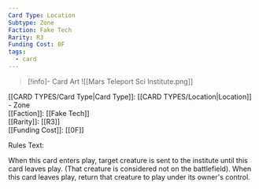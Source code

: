 ```yaml
---
Card Type: Location
Subtype: Zone
Faction: Fake Tech
Rarity: R3
Funding Cost: 0F
tags:
  - card
---
```

> [!info]- Card Art
> ![[Mars Teleport Sci Institute.png]]

[[CARD TYPES/Card Type|Card Type]]: [[CARD TYPES/Location|Location]] - Zone  
[[Faction]]: [[Fake Tech]]  
[[Rarity]]: [[R3]]  
[[Funding Cost]]: [[0F]]  

Rules Text:  

When this card enters play, target creature is sent to the institute until this card leaves play. (That creature is considered not on the battlefield).
When this card leaves play, return that creature to play under its owner's control.  